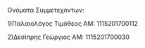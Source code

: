 Ονόματα Συμμετεχόντων:

1)Παλαιολόγος Τιμόθεος ΑΜ: 1115201700112

2)Δεσίπρης Γεώργιος ΑΜ: 1115201700030